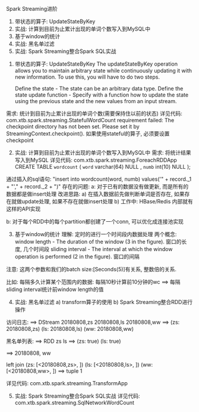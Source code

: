 Spark Streaming进阶

1. 带状态的算子: UpdateStateByKey
2. 实战: 计算到目前为止累计出现的单词个数写入到MySQL中
3. 基于window的统计
4. 实战: 黑名单过滤
5. 实战: Spark Streaming整合Spark SQL实战




1) 带状态的算子: UpdateStateByKey
The updateStateByKey operation allows you to maintain arbitrary state while continuously updating it with new information. To use this, you will have to do two steps.

    Define the state - The state can be an arbitrary data type.
    Define the state update function - Specify with a function how to update the state using the previous state and the new values from an input stream.

需求: 统计到目前为止累计出现的单词个数(需要保持住以前的状态)
详见代码: com.xtb.spark.streaming.StatefulWordCount
requirement failed: The checkpoint directory has not been set. Please set it by StreamingContext.checkpoint().
如果使用stateful的算子, 必须要设置checkpoint




2) 实战: 计算到目前为止累计出现的单词个数写入到MySQL中
需求: 将统计结果写入到MySQL
详见代码: com.xtb.spark.streaming.ForeachRDDApp
CREATE TABLE `wordcount` (
`word`  varchar(64) NULL ,
`numb`  int(10) NULL 
);

通过插入的sql语句: 
"insert into wordcount(word, numb) values('" + record._1 + "'," + record._2 + ")"
存在的问题: 
a: 对于已有的数据没有做更新, 而是所有的数据都是做insert处理
    改进思路: 
        a) 在插入数据前先做判断单词是否存在, 如果存在就做update处理, 如果不存在就做insert处理
        b) 工作中: HBase/Redis 内部就有这样的API实现

b: 对于每个RDD中的每个partition都创建了一个conn, 可以优化成连接池实现




3) 基于window的统计
理解: 定时的进行一个时间段内数据处理
两个概念: 
   window length - The duration of the window (3 in the figure).  窗口的长度, 几个时间段
   sliding interval - The interval at which the window operation is performed (2 in the figure).  窗口的间隔

注意: 这两个参数和我们的batch size:[Seconds(5)]有关系, 整数倍的关系.

比如: 每隔多久计算某个范围内的数据: 每隔10秒计算前10分钟的wc
==> 每隔sliding interval统计前window length的值




4) 实战: 黑名单过滤
    a) transform算子的使用
    b) Spark Streaming整合RDD进行操作

访问日志:   ==> DStream
20180808,zs
20180808,ls
20180808,ww
    ==> (zs: 20180808,zs) (ls: 20180808,ls) (ww: 20180808,ww)

黑名单列表:  ==> RDD
zs
ls
    ==> (zs: true) (ls: true)

==> 20180808, ww

left join
(zs: [<20180808,zs>, <true>])
(ls: [<20180808,ls>, <true>])
(ww: [<20180808,ww>, <false>])  ==> tuple 1

详见代码: com.xtb.spark.streaming.TransformApp



5) 实战: Spark Streaming整合Spark SQL实战
详见代码: com.xtb.spark.streaming.SqlNetworkWordCount




